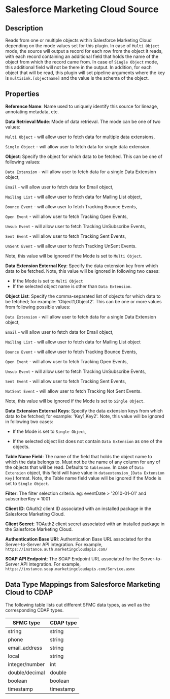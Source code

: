 # Salesforce Marketing Cloud Source

Description
-----------

Reads from one or multiple objects within Salesforce Marketing Cloud depending on the mode values set for this plugin. 
In case of `Multi Object` mode, the source will output a record for each row from the object it reads, with each record
containing an additional field that holds the name of the object from which the record came from. In case of 
`Single Object` mode, this additional field will not be there in the output. In addition, for each object that will be 
read, this plugin will set pipeline arguments where the key is `multisink.[objectname]` and the value is the schema of 
the object.

Properties
----------

**Reference Name**: Name used to uniquely identify this source for lineage, annotating metadata, etc.

**Data Retrieval Mode**: Mode of data retrieval. The mode can be one of two values: 

`Multi Object` - will allow user to fetch data for multiple data extensions,  

`Single Object` - will allow user to fetch data for single data extension.

**Object**: Specify the object for which data to be fetched. This can be one of following values: 

`Data Extension` - will allow user to fetch data for a single Data Extension object,

`Email` - will allow user to fetch data for Email object,

`Mailing List` - will allow user to fetch data for Mailing List object,

`Bounce Event` - will allow user to fetch Tracking Bounce Events,

`Open Event` - will allow user to fetch Tracking Open Events,

`Unsub Event` - will allow user to fetch Tracking UnSubscribe Events,

`Sent Event` - will allow user to fetch Tracking Sent Events,

`UnSent Event` - will allow user to fetch Tracking UnSent Events.

Note, this value will be ignored if the Mode is set to `Multi Object`.  

**Data Extension External Key**: Specify the data extension key from which data to be fetched. Note, this value will 
be ignored in following two cases: 

* If the Mode is set to `Multi Object`
* If the selected object name is other than `Data Extension`. 

**Object List**: Specify the comma-separated list of objects for which data to be fetched; for example: 
'Object1,Object2'. This can be one or more values from following possible values: 

`Data Extension` - will allow user to fetch data for a single Data Extension object,

`Email` - will allow user to fetch data for Email object,

`Mailing List` - will allow user to fetch data for Mailing List object

`Bounce Event` - will allow user to fetch Tracking Bounce Events,

`Open Event` - will allow user to fetch Tracking Open Events,

`Unsub Event` - will allow user to fetch Tracking UnSubscribe Events,

`Sent Event` - will allow user to fetch Tracking Sent Events,

`NotSent Event` - will allow user to fetch Tracking Not Sent Events.

Note, this value will be ignored if the Mode is set to `Single Object`.

**Data Extension External Keys**: Specify the data extension keys from which data to be fetched; for example: 
'Key1,Key2'. Note, this value will be ignored in following two cases: 

* If the Mode is set to `Single Object`,

* If the selected object list does not contain `Data Extension` as one of the objects.

**Table Name Field**: The name of the field that holds the object name to which the data belongs to. Must not be the 
name of any column for any of the objects that will be read. Defaults to `tablename`. In case of `Data Extension` 
object, this field will have value in `dataextension_[Data Extension Key]` format. Note, the Table name field value 
will be ignored if the Mode is set to `Single Object`.

**Filter**: The filter selection criteria. eg: eventDate > '2010-01-01' and subscriberKey = 1001

**Client ID**: OAuth2 client ID associated with an installed package in the Salesforce Marketing Cloud.

**Client Secret**: TOAuth2 client secret associated with an installed package in the Salesforce Marketing Cloud.

**Authentication Base URI**: Authentication Base URL associated for the Server-to-Server API integration. 
For example, `https://instance.auth.marketingcloudapis.com/`

**SOAP API Endpoint**: The SOAP Endpoint URL associated for the Server-to-Server API integration. For example, 
`https://instance.soap.marketingcloudapis.com/Service.asmx`

Data Type Mappings from Salesforce Marketing Cloud to CDAP
----------
The following table lists out different SFMC data types, as well as the
corresponding CDAP types. 

| SFMC type      | CDAP type     |
|----------------|---------------|
| string         | string        |
| phone          | string        |
| email_address  | string        |
| local          | string        |
| integer/number | int           |
| double/decimal | double        |
| boolean        | boolean       |
| timestamp      | timestamp     |